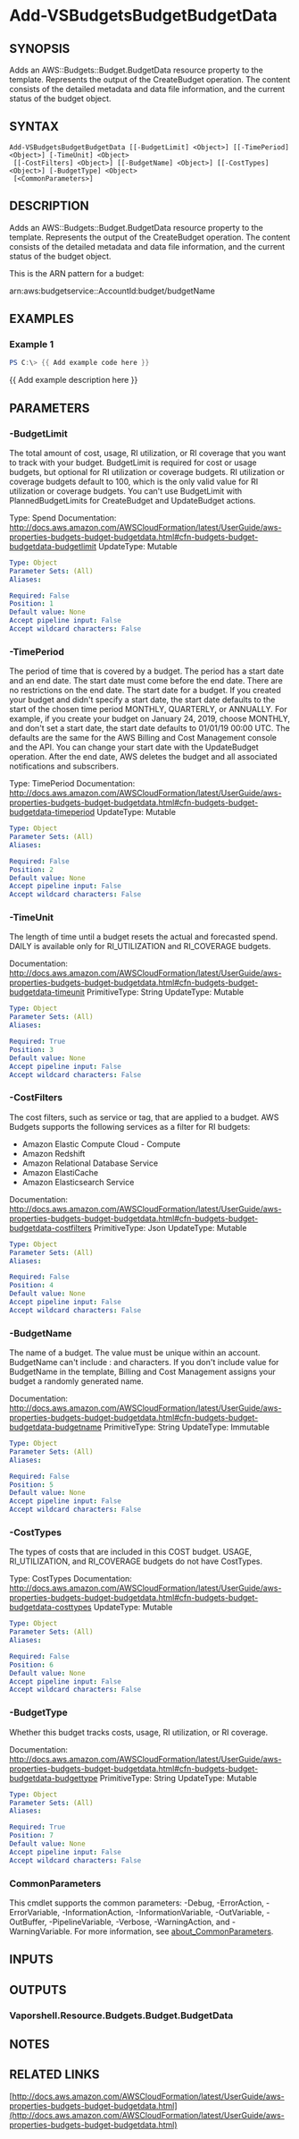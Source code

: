 # Add-VSBudgetsBudgetBudgetData

## SYNOPSIS
Adds an AWS::Budgets::Budget.BudgetData resource property to the template.
Represents the output of the CreateBudget operation.
The content consists of the detailed metadata and data file information, and the current status of the budget object.

## SYNTAX

```
Add-VSBudgetsBudgetBudgetData [[-BudgetLimit] <Object>] [[-TimePeriod] <Object>] [-TimeUnit] <Object>
 [[-CostFilters] <Object>] [[-BudgetName] <Object>] [[-CostTypes] <Object>] [-BudgetType] <Object>
 [<CommonParameters>]
```

## DESCRIPTION
Adds an AWS::Budgets::Budget.BudgetData resource property to the template.
Represents the output of the CreateBudget operation.
The content consists of the detailed metadata and data file information, and the current status of the budget object.

This is the ARN pattern for a budget:

arn:aws:budgetservice::AccountId:budget/budgetName

## EXAMPLES

### Example 1
```powershell
PS C:\> {{ Add example code here }}
```

{{ Add example description here }}

## PARAMETERS

### -BudgetLimit
The total amount of cost, usage, RI utilization, or RI coverage that you want to track with your budget.
BudgetLimit is required for cost or usage budgets, but optional for RI utilization or coverage budgets.
RI utilization or coverage budgets default to 100, which is the only valid value for RI utilization or coverage budgets.
You can't use BudgetLimit with PlannedBudgetLimits for CreateBudget and UpdateBudget actions.

Type: Spend
Documentation: http://docs.aws.amazon.com/AWSCloudFormation/latest/UserGuide/aws-properties-budgets-budget-budgetdata.html#cfn-budgets-budget-budgetdata-budgetlimit
UpdateType: Mutable

```yaml
Type: Object
Parameter Sets: (All)
Aliases:

Required: False
Position: 1
Default value: None
Accept pipeline input: False
Accept wildcard characters: False
```

### -TimePeriod
The period of time that is covered by a budget.
The period has a start date and an end date.
The start date must come before the end date.
There are no restrictions on the end date.
The start date for a budget.
If you created your budget and didn't specify a start date, the start date defaults to the start of the chosen time period MONTHLY, QUARTERLY, or ANNUALLY.
For example, if you create your budget on January 24, 2019, choose MONTHLY, and don't set a start date, the start date defaults to 01/01/19 00:00 UTC.
The defaults are the same for the AWS Billing and Cost Management console and the API.
You can change your start date with the UpdateBudget operation.
After the end date, AWS deletes the budget and all associated notifications and subscribers.

Type: TimePeriod
Documentation: http://docs.aws.amazon.com/AWSCloudFormation/latest/UserGuide/aws-properties-budgets-budget-budgetdata.html#cfn-budgets-budget-budgetdata-timeperiod
UpdateType: Mutable

```yaml
Type: Object
Parameter Sets: (All)
Aliases:

Required: False
Position: 2
Default value: None
Accept pipeline input: False
Accept wildcard characters: False
```

### -TimeUnit
The length of time until a budget resets the actual and forecasted spend.
DAILY is available only for RI_UTILIZATION and RI_COVERAGE budgets.

Documentation: http://docs.aws.amazon.com/AWSCloudFormation/latest/UserGuide/aws-properties-budgets-budget-budgetdata.html#cfn-budgets-budget-budgetdata-timeunit
PrimitiveType: String
UpdateType: Mutable

```yaml
Type: Object
Parameter Sets: (All)
Aliases:

Required: True
Position: 3
Default value: None
Accept pipeline input: False
Accept wildcard characters: False
```

### -CostFilters
The cost filters, such as service or tag, that are applied to a budget.
AWS Budgets supports the following services as a filter for RI budgets:
+ Amazon Elastic Compute Cloud - Compute
+ Amazon Redshift
+ Amazon Relational Database Service
+ Amazon ElastiCache
+ Amazon Elasticsearch Service

Documentation: http://docs.aws.amazon.com/AWSCloudFormation/latest/UserGuide/aws-properties-budgets-budget-budgetdata.html#cfn-budgets-budget-budgetdata-costfilters
PrimitiveType: Json
UpdateType: Mutable

```yaml
Type: Object
Parameter Sets: (All)
Aliases:

Required: False
Position: 4
Default value: None
Accept pipeline input: False
Accept wildcard characters: False
```

### -BudgetName
The name of a budget.
The value must be unique within an account.
BudgetName can't include : and  characters.
If you don't include value for BudgetName in the template, Billing and Cost Management assigns your budget a randomly generated name.

Documentation: http://docs.aws.amazon.com/AWSCloudFormation/latest/UserGuide/aws-properties-budgets-budget-budgetdata.html#cfn-budgets-budget-budgetdata-budgetname
PrimitiveType: String
UpdateType: Immutable

```yaml
Type: Object
Parameter Sets: (All)
Aliases:

Required: False
Position: 5
Default value: None
Accept pipeline input: False
Accept wildcard characters: False
```

### -CostTypes
The types of costs that are included in this COST budget.
USAGE, RI_UTILIZATION, and RI_COVERAGE budgets do not have CostTypes.

Type: CostTypes
Documentation: http://docs.aws.amazon.com/AWSCloudFormation/latest/UserGuide/aws-properties-budgets-budget-budgetdata.html#cfn-budgets-budget-budgetdata-costtypes
UpdateType: Mutable

```yaml
Type: Object
Parameter Sets: (All)
Aliases:

Required: False
Position: 6
Default value: None
Accept pipeline input: False
Accept wildcard characters: False
```

### -BudgetType
Whether this budget tracks costs, usage, RI utilization, or RI coverage.

Documentation: http://docs.aws.amazon.com/AWSCloudFormation/latest/UserGuide/aws-properties-budgets-budget-budgetdata.html#cfn-budgets-budget-budgetdata-budgettype
PrimitiveType: String
UpdateType: Mutable

```yaml
Type: Object
Parameter Sets: (All)
Aliases:

Required: True
Position: 7
Default value: None
Accept pipeline input: False
Accept wildcard characters: False
```

### CommonParameters
This cmdlet supports the common parameters: -Debug, -ErrorAction, -ErrorVariable, -InformationAction, -InformationVariable, -OutVariable, -OutBuffer, -PipelineVariable, -Verbose, -WarningAction, and -WarningVariable. For more information, see [about_CommonParameters](http://go.microsoft.com/fwlink/?LinkID=113216).

## INPUTS

## OUTPUTS

### Vaporshell.Resource.Budgets.Budget.BudgetData
## NOTES

## RELATED LINKS

[http://docs.aws.amazon.com/AWSCloudFormation/latest/UserGuide/aws-properties-budgets-budget-budgetdata.html](http://docs.aws.amazon.com/AWSCloudFormation/latest/UserGuide/aws-properties-budgets-budget-budgetdata.html)

